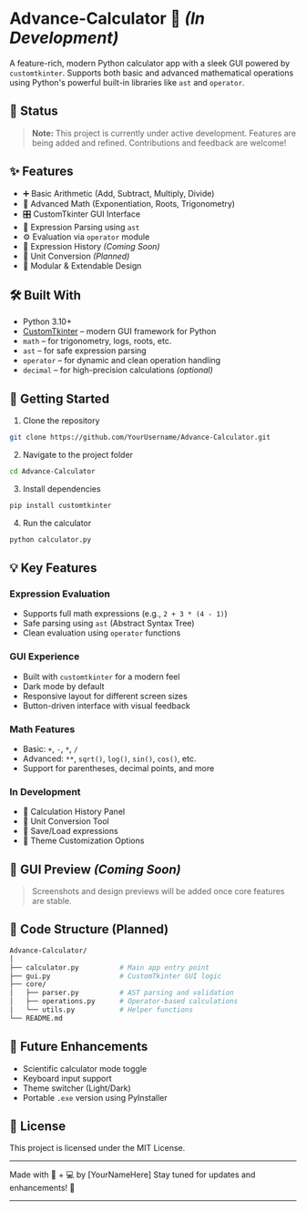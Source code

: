 # Advance-Calculator 🧮 *(In Development)*

A feature-rich, modern Python calculator app with a sleek GUI powered by `customtkinter`. Supports both basic and advanced mathematical operations using Python's powerful built-in libraries like `ast` and `operator`.

## 🚧 Status

> **Note:** This project is currently under active development. Features are being added and refined. Contributions and feedback are welcome!

## ✨ Features

* ➕ Basic Arithmetic (Add, Subtract, Multiply, Divide)
* 🧠 Advanced Math (Exponentiation, Roots, Trigonometry)
* 🎛️ CustomTkinter GUI Interface
* 🧮 Expression Parsing using `ast`
* ⚙️ Evaluation via `operator` module
* 🔁 Expression History *(Coming Soon)*
* 📐 Unit Conversion *(Planned)*
* 🧩 Modular & Extendable Design

## 🛠️ Built With

* Python 3.10+
* [CustomTkinter](https://github.com/TomSchimansky/CustomTkinter) – modern GUI framework for Python
* `math` – for trigonometry, logs, roots, etc.
* `ast` – for safe expression parsing
* `operator` – for dynamic and clean operation handling
* `decimal` – for high-precision calculations *(optional)*

## 🚀 Getting Started

1. Clone the repository

```bash
git clone https://github.com/YourUsername/Advance-Calculator.git
```

2. Navigate to the project folder

```bash
cd Advance-Calculator
```

3. Install dependencies

```bash
pip install customtkinter
```

4. Run the calculator

```bash
python calculator.py
```

## 💡 Key Features

### Expression Evaluation

* Supports full math expressions (e.g., `2 + 3 * (4 - 1)`)
* Safe parsing using `ast` (Abstract Syntax Tree)
* Clean evaluation using `operator` functions

### GUI Experience

* Built with `customtkinter` for a modern feel
* Dark mode by default
* Responsive layout for different screen sizes
* Button-driven interface with visual feedback

### Math Features

* Basic: `+`, `-`, `*`, `/`
* Advanced: `**`, `sqrt()`, `log()`, `sin()`, `cos()`, etc.
* Support for parentheses, decimal points, and more

### In Development

* 📝 Calculation History Panel
* 🧮 Unit Conversion Tool
* 💾 Save/Load expressions
* 🎨 Theme Customization Options

## 📱 GUI Preview *(Coming Soon)*

> Screenshots and design previews will be added once core features are stable.

## 🔧 Code Structure (Planned)

```bash
Advance-Calculator/
│
├── calculator.py          # Main app entry point
├── gui.py                 # CustomTkinter GUI logic
├── core/
│   ├── parser.py          # AST parsing and validation
│   ├── operations.py      # Operator-based calculations
│   └── utils.py           # Helper functions
└── README.md
```

## 📌 Future Enhancements

* Scientific calculator mode toggle
* Keyboard input support
* Theme switcher (Light/Dark)
* Portable `.exe` version using PyInstaller

## 📝 License

This project is licensed under the MIT License.

---

Made with 🐍 + 💻 by \[YourNameHere]
Stay tuned for updates and enhancements! 🚀

---
